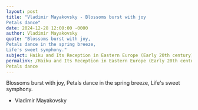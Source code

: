 ```yaml
---
layout: post
title: "Vladimir Mayakovsky - Blossoms burst with joy
Petals dance"
date: 2024-12-28 12:00:00 -0000
author: Vladimir Mayakovsky
quote: "Blossoms burst with joy,
Petals dance in the spring breeze,
Life's sweet symphony."
subject: Haiku and Its Reception in Eastern Europe (Early 20th century)
permalink: /Haiku and Its Reception in Eastern Europe (Early 20th century)/Vladimir Mayakovsky/Vladimir Mayakovsky - Blossoms burst with joy
Petals dance
---
```


Blossoms burst with joy,
Petals dance in the spring breeze,
Life's sweet symphony.

- Vladimir Mayakovsky
